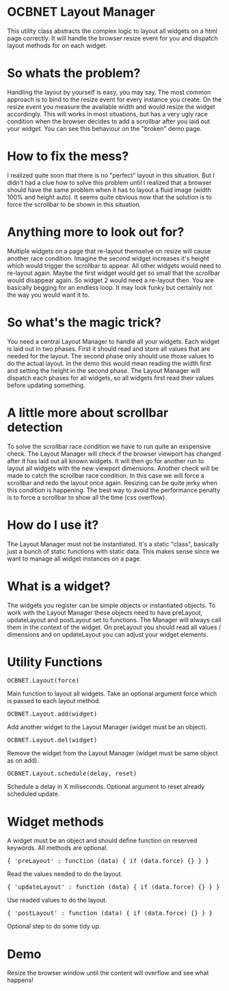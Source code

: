 OCBNET Layout Manager
=====================

This utility class abstracts the complex logic to layout all widgets on a html page correctly.
It will handle the browser resize event for you and dispatch layout methods for on each widget.

So whats the problem?
=====================

Handling the layout by yourself is easy, you may say. The most common approach is to bind to the
resize event for every instance you create. On the resize event you measure the available width and
would resize the widget accordingly. This will works in most situations, but has a very ugly race
condition when the browser decides to add a scrollbar after you laid out your widget. You can see
this behaviour on the "broken" demo page.

How to fix the mess?
====================

I realized quite soon that there is no "perfect" layout in this situation. But I didn't had a clue
how to solve this problem until I realized that a browser should have the same problem when it has
to layout a fluid image (width 100% and height auto). It seems quite obvious now that the solution
is to force the scrollbar to be shown in this situation.

Anything more to look out for?
======

Multiple widgets on a page that re-layout themselve on resize will cause another race condition.
Imagine the second widget increases it's height which would trigger the scrollbar to appear. All
other widgets would need to re-layout again. Maybe the first widget would get so small that the
scrollbar would disappear again. So widget 2 would need a re-layout then. You are basically
begging for an endless loop. It may look funky but certainly not the way you would want it to.

So what's the magic trick?
======

You need a central Layout Manager to handle all your widgets. Each widget is laid out in two phases.
First it should read and store all values that are needed for the layout. The second phase only
should use those values to do the actual layout. In the demo this would mean reading the width first
and setting the height in the second phase. The Layout Manager will dispatch each phases for all
widgets, so all widgets first read their values before updating something.

A little more about scrollbar detection
======

To solve the scrollbar race condition we have to run quite an exspensive check. The Layout Manager
will check if the browser viewport has changed after it has laid out all known widgets. It will then
go for another run to layout all widgets with the new viewport dimensions. Another check will be made
to catch the scrollbar race condition. In this case we will force a scrollbar and redo the layout
once again. Resizing can be quite jerky when this condition is happening. The best way to avoid the
performance penalty is to force a scrollbar to show all the time (css overflow).

How do I use it?
======

The Layout Manager must not be instantiated. It's a static "class", basically just a bunch of static
functions with static data. This makes sense since we want to manage all widget instances on a page.

What is a widget?
======

The widgets you register can be simple objects or instantiated objects. To work with the Layout Manager
these objects need to have preLayout, updateLayout and postLayout set to functions. The Manager will
always call them in the context of the widget. On preLayout you should read all values / dimensions and
on updateLayout you can adjust your widget elements.

Utility Functions
======

<pre>OCBNET.Layout(force)</pre>

Main function to layout all widgets. Take an optional argument force which is passed to each layout method.

<pre>OCBNET.Layout.add(widget)</pre>

Add another widget to the Layout Manager (widget must be an object).

<pre>OCBNET.Layout.del(widget)</pre>

Remove the widget from the Layout Manager (widget must be same object as on add).

<pre>OCBNET.Layout.schedule(delay, reset)</pre>

Schedule a delay in X miliseconds. Optional argument to reset already scheduled update.

Widget methods
======

A widget must be an object and should define function on reserved keywords. All methods are optional.

<pre>{ 'preLayout' : function (data) { if (data.force) {} } }</pre>

Read the values needed to do the layout.

<pre>{ 'updateLayout' : function (data) { if (data.force) {} } }</pre>

Use readed values to do the layout.

<pre>{ 'postLayout' : function (data) { if (data.force) {} } }</pre>

Optional step to do some tidy up.


Demo
======

Resize the browser window until the content will overflow and see what happens!